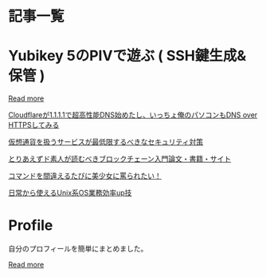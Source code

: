 # 記事一覧

<div class="jumbotron">
  <h1 class="display-4">Yubikey 5のPIVで遊ぶ ( SSH鍵生成&保管 )</h1>
  <a class="btn btn-primary btn-lg" href="#/page/Yubikey">Read more</a>
</div>

[Cloudflareが1.1.1.1で超高性能DNS始めたし、いっちょ俺のパソコンもDNS over HTTPSしてみる](#/page/dns-over-https)

[仮想通貨を扱うサービスが最低限するべきなセキュリティ対策](#/page/blockchain-service)

[とりあえずド素人が読むべきブロックチェーン入門論文・書籍・サイト](#/page/learn-blockchain)

[コマンドを間違えるたびに美少女に罵られたい！](#/page/when-command-fail)

[日常から使えるUnix系OS業務効率up技](#/page/unix-tools)

<div class="card" style="width: 18rem;">
  <div class="card-body">
    <h1 class="card-title">Profile</h1>
    <p class="card-text">自分のプロフィールを簡単にまとめました。</p>
    <a class="btn btn-primary btn-lg" href="#/page/profile">Read more</a>
  </div>
</div>
